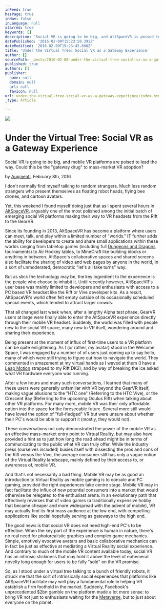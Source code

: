 ```yaml
---
inFeed: true
hasPage: true
inNav: false
inLanguage: null
starred: true
keywords: []
description: 'Social VR is going to be big, and AltSpaceVR is poised to lead the way. Could social be the "gateway drug" to mass-market VR adoption?'
datePublished: '2016-02-09T15:23:50.391Z'
dateModified: '2016-02-09T15:23:45.606Z'
title: 'Under the Virtual Tree: Social VR as a Gateway Experience'
author: []
sourcePath: _posts/2016-02-08-under-the-virtual-tree-social-vr-as-a-gateway-experience.md
published: true
authors: []
publisher:
  name: null
  domain: null
  url: null
  favicon: null
url: under-the-virtual-tree-social-vr-as-a-gateway-experience/index.html
_type: Article

---
```

![](https://s3-us-west-2.amazonaws.com/the-grid-img/p/443686a9f0544537fe2594b492e0b7392cb476d3.jpg)

# Under the Virtual Tree: Social VR as a Gateway Experience

Social VR is going to be big, and mobile VR platforms are poised to lead the way. Could this be the "gateway drug" to mass-market VR adoption?

by [Augmentl][0], February 8th, 2016

I don't normally find myself talking to random strangers. Much less random strangers who present themselves as floating robot heads, flying bee drones, and cartoon avatars. 

Yet, this weekend I found myself  doing just that as I spent several hours in [AltSpaceVR][1], arguably one of the most polished among the initial batch of emerging social VR platforms making their way to VR headsets from the Rift to the GearVR. 

Since its founding in 2013, AltSpaceVR has become a platform where users can meet, talk, and play within a limited number of "worlds." IT further adds the ability for developers to create and share small applications within these worlds ranging from tabletop games (including full [Dungeons and Dragons][2] tournaments) to Air Hockey tables, to MineCraft like building blocks or anything in between. AltSpace's collaborative spaces and shared screens also facilitate the sharing of video and web pages by anyone in the world, in  a sort of unmoderated, democratic "let's all take turns" way.

But as slick the technology may be, the key ingredient to the experience is the people who choose to inhabit it. Until recently however, AltSpaceVR's user base was mainly limited to developers and enthusiasts with access to a PC based VR headset like the Rift or Vive developer kits. As a result, AltSpaceVR's world often felt empty outside of its occasionally scheduled special events, which tended to attract larger crowds.

That all changed last week when, after a lengthy Alpha test phase, GearVR users at large were finally able to enter the AltSpaceVR experience directly through their mobile VR headset.  Suddenly, the world was filled with people new to the social VR space, many new to VR itself, wondering around and sharing their experience.

Being present at the moment of influx of first-time users to a VR platform can be quite enlightening. As I (or rather, my avatar) stood in the Welcome Space, I was engaged by a number of of users just coming up to say hello, many of which were still trying to figure out how to navigate the world. They commented in amazement at my virtual hands as I waved at them (I have a [Leap Motion][3] strapped to my Rift DK2), and by way of breaking the ice asked what VR hardware everyone was running.

After a few hours and many such conversations, I learned that many of these users were generally unfamiliar with VR beyond the GearVR itself, making vague allusions to the "HTC one" (Referring to the HTC Vive), or the Crescent Bay (Referring to the upcoming Oculus Rift) when talking about other VR platforms. For many more, mobile VR was their only affordable option into the space for the foreseeable future. Several more still would have loved the option of "full-fledged" VR but were unsure about whether their PC's would be able to support it (mostly, they would not).

These conversations not only demonstrated the power of the mobile VR as an effective mass-market entry point to Virtual Reality, but may also have provided a hint as to just how long the road ahead might be in terms of communicating to the public what VR can truly offer. While the industry press (ourselves included)  busies itself with dissecting the pros and cons of the Rift versus the Vive, the average consumer still has only a vague notion of the Virtual Reality landscape, mainly defined by their access to, or awareness of, mobile VR.

And that's not necessarily a bad thing. Mobile VR may be as good an introduction to Virtual Reality as mobile gaming is to console and PC gaming, provided the right experiences take centre stage. Mobile VR may in fact facilitate the influx of new potential consumers into a market that would otherwise be relegated to the enthusiast arena. In an evolutionary path that effectively reverses that of video games (a traditionally expensive hobby that became cheaper and more widespread with the advent of mobile), VR may actually find its first mass audience at the low end, with compelling applications like social hopefully serving as gateways to the high end. 

The good news is that social VR does not need high-end PC's to be effective. When the key part of the experience is human in nature, there's no real need for photorealistic graphics and complex game mechanics. Simple, emotively evocative avatars and basic collaborative mechanics can in fact be just as effective at mediating a Virtual Reality social experience. And contrary to much of the mobile VR content available today, social VR has an intrinsic stickiness that may hold it above the level of ephemeral novelty long enough for users to be fully "sold" on the VR promise. 

So, as I stood under a virtual tree talking to a bunch of friendly robots, it struck me that the sort of intrinsically social experiences that platforms like AltSpaceVR facilitate may well play a fundamental role in helping VR establish a firm foothold in the market. Suddenly, Facebook's unprecedented $2bn gamble on the platform  made a lot more sense: to bring VR not just to enthusiasts waiting for the [Metaverse][4], but to just about everyone on the planet. 

[0]: http://twitter.com/augmentl
[1]: http://altvr.com/
[2]: https://account.altvr.com/pages/landing/dnd
[3]: https://www.leapmotion.com/product/vr
[4]: https://en.wikipedia.org/wiki/Metaverse